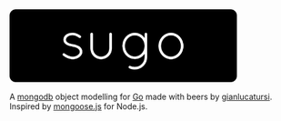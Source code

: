 
<img src="https://raw.githubusercontent.com/gianlucatursi/sugo/master/docs/statics/img/logo.png" style="max-width:400px">


A [mongodb](https://www.mongodb.com) object modelling for [Go](https://golang.org) made with beers by [gianlucatursi](http://gianlucatursi.com/). Inspired by [mongoose.js](http://mongoosejs.com) for Node.js.
